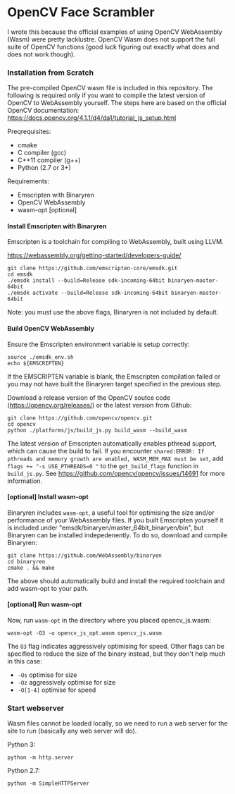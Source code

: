 # OpenCV Face Scrambler

I wrote this because the official examples of using OpenCV WebAssembly (Wasm) were pretty lacklustre. OpenCV Wasm does not support the full suite of OpenCV functions (good luck figuring out exactly what does and does not work though).

### Installation from Scratch

The pre-compiled OpenCV wasm file is included in this repository. The following is required only if you want to compile the latest version of OpenCV to WebAssembly yourself. The steps here are based on the official OpenCV documentation: https://docs.opencv.org/4.1.1/d4/da1/tutorial_js_setup.html

Preqrequisites:

- cmake
- C compiler (gcc)
- C++11 compiler (g++)
- Python (2.7 or 3+)

Requirements:

- Emscripten with Binaryren
- OpenCV WebAssembly
- wasm-opt [optional]

#### Install Emscripten with Binaryren

Emscripten is a toolchain for compiling to WebAssembly, built using LLVM.

https://webassembly.org/getting-started/developers-guide/

```
git clone https://github.com/emscripten-core/emsdk.git
cd emsdk
./emsdk install --build=Release sdk-incoming-64bit binaryen-master-64bit
./emsdk activate --build=Release sdk-incoming-64bit binaryen-master-64bit
```

Note: you must use the above flags, Binaryren is not included by default.

#### Build OpenCV WebAssembly

Ensure the Emscripten environment variable is setup correctly:

```
source ./emsdk_env.sh
echo ${EMSCRIPTEN}
```

If the EMSCRIPTEN variable is blank, the Emscripten compilation failed or you may not have built the Binaryren target specified in the previous step.

Download a release version of the OpenCV soutce code (https://opencv.org/releases/) or the latest version from Github:

```
git clone https://github.com/opencv/opencv.git
cd opencv
python ./platforms/js/build_js.py build_wasm --build_wasm
```

The latest version of Emscripten automatically enables pthread support, which can cause the build to fail. If you encounter `shared:ERROR: If pthreads and memory growth are enabled, WASM_MEM_MAX must be set`, add `flags += "-s USE_PTHREADS=0 "` to the `get_build_flags` function in `build_js.py`. See https://github.com/opencv/opencv/issues/14691 for more information.

#### [optional] Install wasm-opt 

Binaryren includes `wasm-opt`, a useful tool for optimising the size and/or performance of your WebAssembly files. If you built Emscripten yourself it is included under "emsdk/binaryen/master_64bit_binaryen/bin", but Binaryren can be installed indepedenently. To do so, download and compile Binaryren:

```
git clone https://github.com/WebAssembly/binaryen
cd binaryren
cmake . && make
```

The above should automatically build and install the required toolchain and add wasm-opt to your path.

#### [optional] Run wasm-opt 

Now, run `wasm-opt` in the directory where you placed opencv_js.wasm:

```
wasm-opt -O3 -o opencv_js_opt.wasm opencv_js.wasm
```

The `O3` flag indicates aggressively optimising for speed. Other flags can be specified to reduce the size of the binary instead, but they don't help much in this case:

- `-Os` optimise for size
- `-Oz` aggressively optimise for size
- `-O[1-4]` optimise for speed

### Start webserver

Wasm files cannot be loaded locally, so we need to run a web server for the site to run (basically any web server will do).

Python 3:
```
python -m http.server
```

Python 2.7:
```
python -m SimpleHTTPServer
```